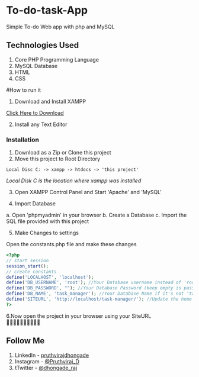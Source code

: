 # To-do-task-App
Simple To-do Web app with php and MySQL


## Technologies Used
1. Core PHP Programming Language
2. MySQL Database
3. HTML
4. CSS


#How to run it

1. Download and Install XAMPP

[Click Here to Download](https://www.apachefriends.org/index.html)

2. Install any Text Editor

### Installation

1. Download as a Zip or Clone this project
2. Move this project to Root Directory
```
Local Disc C: -> xampp -> htdocs -> 'this project'
```
*Local Disk C is the location where xampp was installed*

3. Open XAMPP Control Panel and Start 'Apache' and 'MySQL'

4. Import Database

a. Open 'phpmyadmin' in your browser
b. Create a Database
c. Import the SQL file provided with this project

5. Make Changes to settings

Open the constants.php file and make these changes

```php
<?php
// start session
session_start();
// create constants
define('LOCALHOST', 'localhost');
define('DB_USERNAME', 'root'); //Your Database username instead of 'root'
define('DB_PASSWORD', ""); //Your Database Password (keep empty is password is null)
define('DB_NAME', 'task_manager'); //Your Database Name if it's not 'task_manager'
define('SITEURL', 'http://localhost/task-manager/'); //Update the home URL of the project if you have changed port number or it's live on server
?>
```

6.Now open the project in your browser using your SiteURL  
                      🐱‍💻🐱‍💻🐱‍💻🐱‍💻🐱‍💻
                      
## Follow Me
1. LinkedIn - [pruthvirajdhongade](https://www.linkedin.com/in/pruthviraj-dhongade-79468621b/)
2. Instagram - [@Pruthviraj_D](https://www.instagram.com/pruthviraj_dhongade)
3. tTwitter - [@dhongade_raj](https://twitter.com/dhongade_raj)

